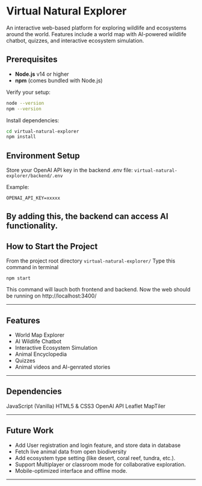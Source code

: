 # Virtual Natural Explorer

An interactive web-based platform for exploring wildlife and ecosystems around the world. 
Features include a world map with AI-powered wildlife chatbot, quizzes, and interactive ecosystem simulation.

## Prerequisites
- **Node.js** v14 or higher  
- **npm** (comes bundled with Node.js)  

Verify your setup:

```bash
node --version   
npm --version
```

Install dependencies:

```bash
cd virtual-natural-explorer
npm install
```

## Environment Setup

Store your OpenAI API key in the backend .env file: `virtual-natural-explorer/backend/.env`

Example:
```
OPENAI_API_KEY=xxxxx
```
By adding this, the backend can access AI functionality.
---

## How to Start the Project
From the project root directory `virtual-natural-explorer/`
Type this command in terminal
```
npm start
```
This command will lauch both frontend and backend.
Now the web should be running on http://localhost:3400/

---

## Features
- World Map Explorer
- AI Wildlife Chatbot
- Interactive Ecosystem Simulation
- Animal Encyclopedia
- Quizzes
- Animal videos and AI-genrated stories

---

##  Dependencies

JavaScript (Vanilla)
HTML5 & CSS3
OpenAI API 
Leaflet
MapTiler

---

## Future Work

- Add User registration and login feature, and store data in database
- Fetch live animal data from open biodiversity
- Add ecosystem type setting (like desert, coral reef, tundra, etc.).
- Support Multiplayer or classroom mode for collaborative exploration.
- Mobile-optimized interface and offline mode.

---


